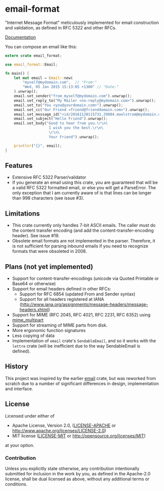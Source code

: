 # email-format

"Internet Message Format" meticulously implemented for email construction
and validation, as defined in RFC 5322 and other RFCs.

[Documentation](https://mikedilger.github.io/email-format)

You can compose an email like this:

```rust
extern crate email_format;

use email_format::Email;

fn main() {
    let mut email = Email::new(
        "myself@mydomain.com",  // "From:"
        "Wed, 05 Jan 2015 15:13:05 +1300" // "Date:"
    ).unwrap();
    email.set_sender("from_myself@mydomain.com").unwrap();
    email.set_reply_to("My Mailer <no-reply@mydomain.com>").unwrap();
    email.set_to("You <you@yourdomain.com>").unwrap();
    email.set_cc("Our Friend <friend@frienddomain.com>").unwrap();
    email.set_message_id("<id/20161128115731.29084.maelstrom@mydomain.com>").unwrap();
    email.set_subject("Hello Friend").unwrap();
    email.set_body("Good to hear from you.\r\n\
                    I wish you the best.\r\n\
                    \r\n\
                    Your Friend").unwrap();

    println!("{}", email);
}
```

## Features

* Extensive RFC 5322 Parser/validator
* If you generate an email using this crate, you are guaranteed that will be a valid
  RFC 5322 formatted email, or else you will get a ParseError. The only exception that I
  am currently aware of is that lines can be longer than 998 characters (see issue #3).

## Limitations

* This crate currently only handles 7-bit ASCII emails. The caller must do the content
  transfer encoding (and add the content-transfer-encoding header).  See issue #19.
* Obsolete email formats are not implemented in the parser.  Therefore, it is not sufficient
  for parsing inbound emails if you need to recognize formats that were obsoleted in 2008.

## Plans (not yet implemented)

* Support for content-transfer-encodings (unicode via Quoted Printable or Base64 or otherwise)
* Support for email headers defined in other RFCs:
  * Support for RFC 6854 (updated From and Sender syntax)
  * Support for all headers registered at IANA (http://www.iana.org/assignments/message-headers/message-headers.xhtml)
* Support for MIME (RFC 2045, RFC 4021, RFC 2231, RFC 6352) using
  [mime_multipart](https://github.com/mikedilger/mime-multipart)
* Support for streaming of MIME parts from disk.
* More ergonomic function signatures
* Less copying of data
* Implementation of `email` crate's `SendableEmail`, and so it works with the `lettre` crate (will be inefficient due to the way SendableEmail is defined).

## History

This project was inspired by the earlier [email](https://github.com/niax/rust-email) crate,
but was reworked from scratch due to a number of significant differences in design,
implementation and interface.

## License

Licensed under either of

 * Apache License, Version 2.0, ([LICENSE-APACHE](LICENSE-APACHE) or http://www.apache.org/licenses/LICENSE-2.0)
 * MIT license ([LICENSE-MIT](LICENSE-MIT) or http://opensource.org/licenses/MIT)

at your option.

### Contribution

Unless you explicitly state otherwise, any contribution intentionally submitted
for inclusion in the work by you, as defined in the Apache-2.0 license, shall
be dual licensed as above, without any additional terms or conditions.
